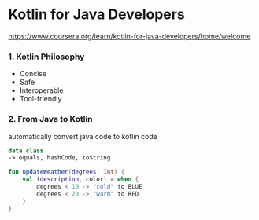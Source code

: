 # Kotlin for Java Developers

https://www.coursera.org/learn/kotlin-for-java-developers/home/welcome

### 1. Kotlin Philosophy
- Concise
- Safe
- Interoperable
- Tool-friendly

### 2. From Java to Kotlin

automatically convert java code to kotlin code

```kotlin
data class
-> equals, hashCode, toString
```

```kotlin
fun updateWeather(degrees: Int) {
    val (description, color) = when {
        degrees < 10 -> "cold" to BLUE
        degrees < 20 -> "warm" to RED
    }
}
```

